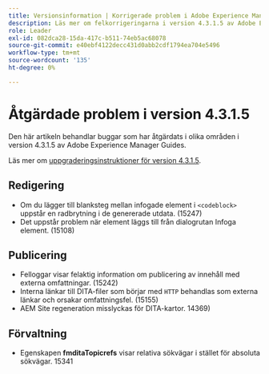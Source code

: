 ```yaml
---
title: Versionsinformation | Korrigerade problem i Adobe Experience Manager Guides 4.3.1.5
description: Läs mer om felkorrigeringarna i version 4.3.1.5 av Adobe Experience Manager Guides
role: Leader
exl-id: 082dca28-15da-417c-b511-74eb5ac68078
source-git-commit: e40ebf4122decc431d0abb2cdf1794ea704e5496
workflow-type: tm+mt
source-wordcount: '135'
ht-degree: 0%

---
```


# Åtgärdade problem i version 4.3.1.5


Den här artikeln behandlar buggar som har åtgärdats i olika områden i version 4.3.1.5 av Adobe Experience Manager Guides.



Läs mer om [uppgraderingsinstruktioner för version 4.3.1.5](../release-info/upgrade-instructions-4-3-1-5.md).


## Redigering

- Om du lägger till blanksteg mellan infogade element i `<codeblock>` uppstår en radbrytning i de genererade utdata. (15247)
- Det uppstår problem när element läggs till från dialogrutan Infoga element. (15108)

## Publicering

- Felloggar visar felaktig information om publicering av innehåll med externa omfattningar. (15242)
- Interna länkar till DITA-filer som börjar med `HTTP` behandlas som externa länkar och orsakar omfattningsfel. (15155)
- AEM Site regeneration misslyckas för DITA-kartor. 14369)

## Förvaltning

- Egenskapen **fmditaTopicrefs** visar relativa sökvägar i stället för absoluta sökvägar. 15341
